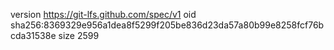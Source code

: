 version https://git-lfs.github.com/spec/v1
oid sha256:8369329e956a1dea8f5299f205be836d23da57a80b99e8258fcf76bcda31538e
size 2599
